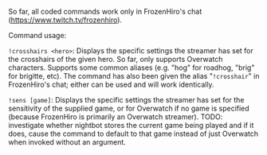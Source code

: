 So far, all coded commands work only in FrozenHiro's chat (https://www.twitch.tv/frozenhiro).

Command usage:

`!crosshairs <hero>`: Displays the specific settings the streamer has set for the crosshairs of the given hero. So far, only supports Overwatch characters. Supports some common aliases (e.g. "hog" for roadhog, "brig" for brigitte, etc). The command has also been given the alias "`!crosshair`" in FrozenHiro's chat; either can be used and will work identically.

`!sens [game]`: Displays the specific settings the streamer has set for the sensitivity of the supplied game, or for Overwatch if no game is specified (because FrozenHiro is primarily an Overwatch streamer). TODO: investigate whether nightbot stores the current game being played and if it does, cause the command to default to that game instead of just Overwatch when invoked without an argument.
